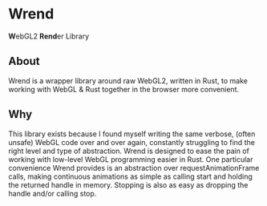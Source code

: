 # Wrend

**W**ebGL2 **Rend**er Library

## About 

Wrend is a wrapper library around raw WebGL2, written in Rust, to make working with WebGL & Rust together in the browser more convenient.

## Why

This library exists because I found myself writing the same verbose, (often unsafe) WebGL code over and over again, constantly struggling to find the right level and type of abstraction. Wrend is designed to ease the pain of working with low-level WebGL programming easier in Rust. One particular convenience Wrend provides is an abstraction over requestAnimationFrame calls, making continuous animations as simple as calling start and holding the returned handle in memory. Stopping is also as easy as dropping the handle and/or calling stop.